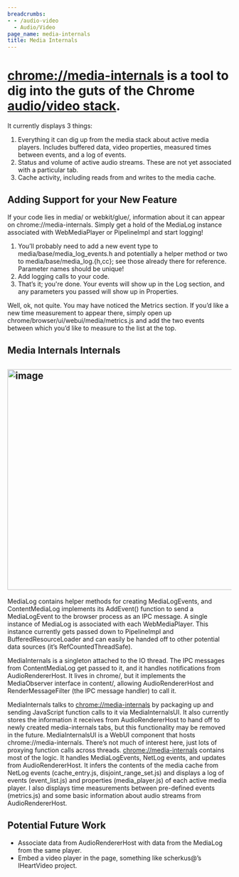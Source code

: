 ```yaml
---
breadcrumbs:
- - /audio-video
  - Audio/Video
page_name: media-internals
title: Media Internals
---
```


# [chrome://media-internals](javascript:void(0);) is a tool to dig into the guts of the Chrome [audio/video stack](/audio-video).

It currently displays 3 things:

1.  Everything it can dig up from the media stack about active media
            players. Includes buffered data, video properties, measured times
            between events, and a log of events.
2.  Status and volume of active audio streams. These are not yet
            associated with a particular tab.
3.  Cache activity, including reads from and writes to the media cache.

## Adding Support for your New Feature

If your code lies in media/ or webkit/glue/, information about it can appear on
chrome://media-internals. Simply get a hold of the MediaLog instance associated
with WebMediaPlayer or PipelineImpl and start logging!

1.  You’ll probably need to add a new event type to
            media/base/media_log_events.h and potentially a helper method or two
            to media/base/media_log.{h,cc}; see those already there for
            reference. Parameter names should be unique!
2.  Add logging calls to your code.
3.  That’s it; you're done. Your events will show up in the Log section,
            and any parameters you passed will show up in Properties.

Well, ok, not quite. You may have noticed the Metrics section. If you’d like a
new time measurement to appear there, simply open up
chrome/browser/ui/webui/media/metrics.js and add the two events between which
you’d like to measure to the list at the top.

## Media Internals Internals

## <img alt="image" src="https://docs.google.com/a/chromium.org/drawings/image?id=sBsZFnDZRDJWcztz8vkkn6Q&w=622&h=495&rev=214&ac=1" height=495px; width=622px;>

MediaLog contains helper methods for creating MediaLogEvents, and
ContentMediaLog implements its AddEvent() function to send a MediaLogEvent to
the browser process as an IPC message. A single instance of MediaLog is
associated with each WebMediaPlayer. This instance currently gets passed down to
PipelineImpl and BufferedResourceLoader and can easily be handed off to other
potential data sources (it’s RefCountedThreadSafe).

MediaInternals is a singleton attached to the IO thread. The IPC messages from
ContentMediaLog get passed to it, and it handles notifications from
AudioRendererHost. It lives in chrome/, but it implements the MediaObserver
interface in content/, allowing AudioRendererHost and RenderMessageFilter (the
IPC message handler) to call it.

MediaInternals talks to [chrome://media-internals](javascript:void(0);) by
packaging up and sending JavaScript function calls to it via MediaInternalsUI.
It also currently stores the information it receives from AudioRendererHost to
hand off to newly created media-internals tabs, but this functionality may be
removed in the future.
MediaInternalsUI is a WebUI component that hosts chrome://media-internals.
There’s not much of interest here, just lots of proxying function calls across
threads.
[chrome://media-internals](javascript:void(0);) contains most of the logic. It
handles MediaLogEvents, NetLog events, and updates from AudioRendererHost. It
infers the contents of the media cache from NetLog events (cache_entry.js,
disjoint_range_set.js) and displays a log of events (event_list.js) and
properties (media_player.js) of each active media player. I also displays time
measurements between pre-defined events (metrics.js) and some basic information
about audio streams from AudioRendererHost.

## Potential Future Work

*   Associate data from AudioRendererHost with data from the MediaLog
            from the same player.
*   Embed a video player in the page, something like scherkus@’s
            IHeartVideo project.
